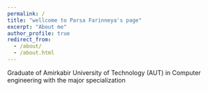 ```yaml
---
permalink: /
title: "wellcome to Parsa Farinneya's page"
excerpt: "About me"
author_profile: true
redirect_from: 
  - /about/
  - /about.html
---
```


Graduate of Amirkabir University of Technology (AUT) in Computer engineering with the major specialization